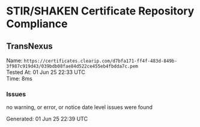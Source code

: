 # STIR/SHAKEN Certificate Repository Compliance

## TransNexus

Name: `https://certificates.clearip.com/d7bfa171-ff4f-483d-849b-3f987c919d43/039bdb08fae84d522ce455eb4fbdda7c.pem`\
Tested At: 01 Jun 25 22:33 UTC\
Time: 8ms

### Issues

no warning, or error, or notice date level issues were found

Generated: 01 Jun 25 22:39 UTC